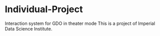 # Individual-Project
Interaction system for GDO in theater mode
This is a project of Imperial Data Science Institute.
